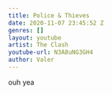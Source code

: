```yaml
---
title: Police & Thieves
date: 2020-11-07 23:45:52 Z
genres: []
layout: youtube
artist: The Clash
youtube-url: N3A8uNG3GH4
author: Valer
---
```


ouh yea